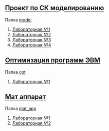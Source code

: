 [Проект по СК моделированию](https://docs.google.com/spreadsheets/d/1tnQTpO6tawxsNC92czHs5Ky_o5GuqKBQyFKCaBlHeH0/edit#gid=0)
---
Папка [model](/model)

1. [Лабораторная №1](/model/lab1)
1. [Лабораторная №2](/model/lab2)
1. [Лабораторная №3](/model/lab3)
1. [Лабораторная №4](/model/lab4)


[Оптимизация программ ЭВМ](https://docs.google.com/spreadsheets/d/1T-QrdMFIarlq8-EIh4YKtKOirJjsx05kk23SX0V3BXM/edit#gid=0)
---
Папка [opt](/opt)

1. [Лабораторная №1](/opt/lab1)

[Мат аппарат](https://1drv.ms/f/s!AuyOkCqygmRkhHEWu2VCLnR57wCN)  
---
Папка [mat_app](/mat_app)

1. [Лабораторная №1](/mat_app/lab1)
1. [Лабораторная №2](/mat_app/lab2)